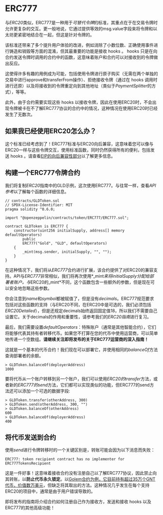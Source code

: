 # ERC777
与*ERC20*类似，ERC777是一种用于*可替代令牌*的标准，其重点在于在交易令牌时允许更复杂的交互。更一般地说，它通过提供等效的msg.value字段来将令牌和以太坊更紧密地结合在一起，但这是针对令牌的。

该标准还带来了多个提升用户体验的改进，例如消除了小数位数、正确使用事件进行铸造和销毁等方面的混淆，但其最重要的功能是接收 hooks 。 hooks 只是在向合约发送令牌时调用的合约中的函数，这意味着账户和合约可以对接收到的令牌做出反应。

这使得许多有趣的用例成为可能，包括使用令牌进行原子购买（无需在两个单独的交易中进行approve和transferFrom操作）、拒绝接收令牌（通过在 hooks 调用时进行还原）以及将接收到的令牌重定向到其他地址（类似于*PaymentSplitter*的方式），等等。

此外，由于合约需要实现这些 hooks 以接收令牌，因此在使用ERC20时，不会出现令牌被卡在不了解ERC777协议的合约中的情况，这种情况在使用ERC20时已经发生了无数次。

## 如果我已经使用ERC20怎么办？
这个标准已经考虑到了！ERC777标准与ERC20向后兼容，这意味着您可以像与ERC20一样与这些令牌交互，使用标准函数，同时仍然获得所有的便利，包括发送 hooks 。请查看[EIP的向后兼容性部分](https://eips.ethereum.org/EIPS/eip-777#backward-compatibility)以了解更多信息。

## 构建一个ERC777令牌合约
我们将复制*ERC20*指南中的GLD示例，这次使用ERC777。与往常一样，查看*API参考*以了解每个函数的详细信息。
```
// contracts/GLDToken.sol
// SPDX-License-Identifier: MIT
pragma solidity ^0.6.0;

import "@openzeppelin/contracts/token/ERC777/ERC777.sol";

contract GLDToken is ERC777 {
    constructor(uint256 initialSupply, address[] memory defaultOperators)
        public
        ERC777("Gold", "GLD", defaultOperators)
    {
        _mint(msg.sender, initialSupply, "", "");
    }
}
```

在这种情况下，我们将从*ERC777*合约进行扩展，该合约提供了对ERC20的兼容支持。API与*ERC777*非常相似，我们将再次使用*_mint*来将initialSupply分配给部署者账户。与*ERC20的_mint*不同，这个函数包含一些额外的参数，但是现在可以安全地忽略这些参数。

你会注意到*name*和*symbol*都被赋值了，但是没有*decimals*。ERC777规范要求包括对这些函数的支持（与ERC20不同，在ERC20中是可选的，我们必须包括*ERC20Detailed*），但是还规定decimals始终返回固定值18，所以我们不需要自己设置它。关于decimals的作用和重要性，请参考我们的*ERC20指南*进行复习。

最后，我们需要设置*defaultOperators*：特殊账户（通常是其他智能合约），它们将能够代表其持有者转移代币。如果您不打算在您的代币中使用运营商，可以简单地传递一个空数组。**请继续关注即将发布的关于ERC777运营商的深入指南！**

这就是一个基本的代币合约！我们现在可以部署它，并使用相同的*balanceOf*方法查询部署者的余额。
```
> GLDToken.balanceOf(deployerAddress)
1000
```

要将代币从一个账户转移到另一个账户，我们可以使用*ERC20的transfer*方法，或者新的*ERC777的send*方法，它们都可以实现类似的功能，但ERC777的send方法还可以添加一个可选的数据字段:

```
> GLDToken.transfer(otherAddress, 300)
> GLDToken.send(otherAddress, 300, "")
> GLDToken.balanceOf(otherAddress)
600
> GLDToken.balanceOf(deployerAddress)
400
```

## 将代币发送到合约

使用*send*进行令牌转移时的一个关键区别是，转账可能会因为以下消息而失败：
```
ERC777: token recipient contract has no implementer for ERC777TokensRecipient
```
这是一件好事！这意味着接收合约没有注册自己以了解ERC777协议，因此禁止向其转账，以**防止代币永久锁定**。以[Golem合约为例，它目前持有超过35万个GNT代币，价值数万美元](https://etherscan.io/token/0xa74476443119A942dE498590Fe1f2454d7D4aC0d?a=0xa74476443119A942dE498590Fe1f2454d7D4aC0d)，但缺乏将其取出的方法。这种情况几乎发生在每个支持ERC20的项目中，通常是由于用户错误导致的。

即将发布的指南将介绍合约如何注册自己作为接收方，发送和接收 hooks 以及ERC777的其他高级功能！

